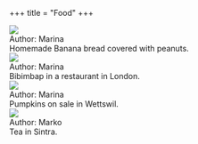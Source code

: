 +++
title = "Food"
+++
<div class="photogallery">

<div class="photoframe">
  <div class="photo">
    <a href="https://drive.google.com/open?id=0B3e2zRvXHH5FTVJHMnRWc09KclE">
      <img src="/img/Banana bread thumbnail.jpg" />
    </a>
  </div>
  <div class="description">
    <div class="author">
      Author: Marina
    </div>
    Homemade Banana bread covered with peanuts.
  </div>
</div>

<div class="photoframe">
  <div class="photo">
    <a href="https://drive.google.com/open?id=0B3e2zRvXHH5FMVFiSGhCMGc3RXM">
      <img src="/img/Bibimbap thumbnail.jpg" />
    </a>
  </div>
  <div class="description">
    <div class="author">
      Author: Marina
    </div>
    Bibimbap in a restaurant in London.
  </div>
</div>

<div class="photoframe">
  <div class="photo">
    <a href="https://drive.google.com/open?id=0B3e2zRvXHH5FYmRxeTE1VlNZdEE">
      <img src="/img/Pumpkins on sale in Wettswil thumbnail.jpg" />
    </a>
  </div>
  <div class="description">
    <div class="author">
      Author: Marina
    </div>
    Pumpkins on sale in Wettswil.
  </div>
</div>

<div class="photoframe">
  <div class="photo">
    <a href="https://drive.google.com/open?id=0B3e2zRvXHH5FdTRUZEFMS2ZYM2s">
      <img src="/img/Tea in Sintra thumbnail.jpeg">
    </a>
  </div>
  <div class="description">
    <div class="author">
      Author: Marko
    </div>
    Tea in Sintra.
  </div>
</div>

</div>
